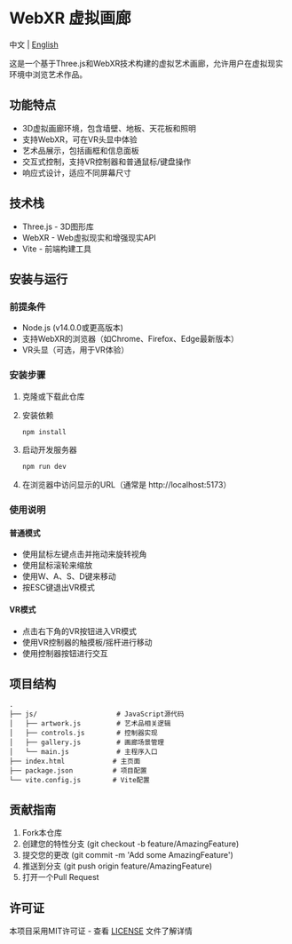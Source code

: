 # WebXR 虚拟画廊

中文 | [English](README_EN.md)

这是一个基于Three.js和WebXR技术构建的虚拟艺术画廊，允许用户在虚拟现实环境中浏览艺术作品。

## 功能特点

- 3D虚拟画廊环境，包含墙壁、地板、天花板和照明
- 支持WebXR，可在VR头显中体验
- 艺术品展示，包括画框和信息面板
- 交互式控制，支持VR控制器和普通鼠标/键盘操作
- 响应式设计，适应不同屏幕尺寸

## 技术栈

- Three.js - 3D图形库
- WebXR - Web虚拟现实和增强现实API
- Vite - 前端构建工具

## 安装与运行

### 前提条件

- Node.js (v14.0.0或更高版本)
- 支持WebXR的浏览器（如Chrome、Firefox、Edge最新版本）
- VR头显（可选，用于VR体验）

### 安装步骤

1. 克隆或下载此仓库
2. 安装依赖
   ```bash
   npm install
   ```

3. 启动开发服务器
   ```bash
   npm run dev
   ```

4. 在浏览器中访问显示的URL（通常是 http://localhost:5173）

### 使用说明

#### 普通模式
- 使用鼠标左键点击并拖动来旋转视角
- 使用鼠标滚轮来缩放
- 使用W、A、S、D键来移动
- 按ESC键退出VR模式

#### VR模式
- 点击右下角的VR按钮进入VR模式
- 使用VR控制器的触摸板/摇杆进行移动
- 使用控制器按钮进行交互

## 项目结构

```
.
├── js/                    # JavaScript源代码
│   ├── artwork.js         # 艺术品相关逻辑
│   ├── controls.js        # 控制器实现
│   ├── gallery.js         # 画廊场景管理
│   └── main.js            # 主程序入口
├── index.html            # 主页面
├── package.json          # 项目配置
└── vite.config.js        # Vite配置
```

## 贡献指南

1. Fork本仓库
2. 创建您的特性分支 (git checkout -b feature/AmazingFeature)
3. 提交您的更改 (git commit -m 'Add some AmazingFeature')
4. 推送到分支 (git push origin feature/AmazingFeature)
5. 打开一个Pull Request

## 许可证

本项目采用MIT许可证 - 查看 [LICENSE](LICENSE) 文件了解详情